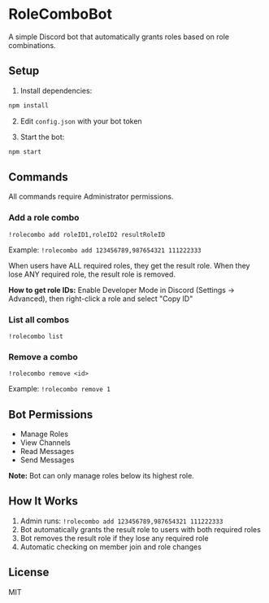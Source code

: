 # RoleComboBot

A simple Discord bot that automatically grants roles based on role combinations.

## Setup

1. Install dependencies:
```bash
npm install
```

2. Edit `config.json` with your bot token

3. Start the bot:
```bash
npm start
```

## Commands

All commands require Administrator permissions.

### Add a role combo
```
!rolecombo add roleID1,roleID2 resultRoleID
```
Example: `!rolecombo add 123456789,987654321 111222333`

When users have ALL required roles, they get the result role.
When they lose ANY required role, the result role is removed.

**How to get role IDs:** Enable Developer Mode in Discord (Settings → Advanced), then right-click a role and select "Copy ID"

### List all combos
```
!rolecombo list
```

### Remove a combo
```
!rolecombo remove <id>
```
Example: `!rolecombo remove 1`

## Bot Permissions

- Manage Roles
- View Channels
- Read Messages
- Send Messages

**Note:** Bot can only manage roles below its highest role.

## How It Works

1. Admin runs: `!rolecombo add 123456789,987654321 111222333`
2. Bot automatically grants the result role to users with both required roles
3. Bot removes the result role if they lose any required role
4. Automatic checking on member join and role changes

## License

MIT
